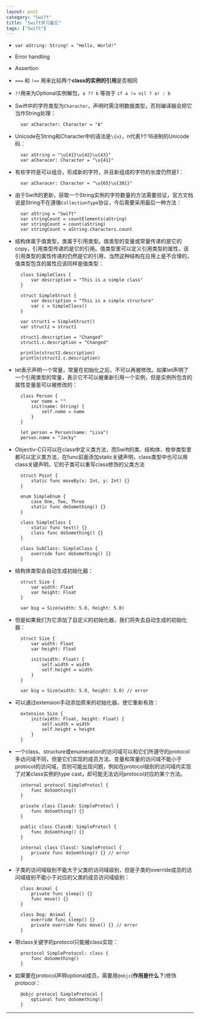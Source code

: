 ```yaml
---
layout: post
category: "Swift"
title: "Swift学习备忘"
tags: ["Swift"]
---
```


* `var aString: String! = "Hello, World!"`

* Error handling

* Assertion

* `===` 和 `!==` 用来比较两个**class的实例的引用**是否相同 

*  `??`用来为Optional实例解包，`a ?? b` 等效于 `if a != nil ? a! : b`

* Swift中的字符类型为`Character`，声明时需注明数据类型，否则编译器会把它当作String处理：

        var aCharacter: Character = "A"

* Unicode在String和Character中的语法是`\{n}`，n代表1个16进制的Unicode码：
    
        var aString = "\u{41}\u{42}\u{43}"
        var aCharacer: Character = "\u{41}"

* 有些字符是可以组合，形成新的字符，并且新组成的字符的长度仍然是1：

        var aCharacer: Character = "\u{65}\u{301}"

* 由于Swift的更新，获取一个String实例的字符数量的方法需要验证，官方文档说是String不在遵循`CollectionType`协议，今后需要采用最后一种方法：
        
        var aString = "Swift"
        var stringCount = countElements(aString)
        var stringCount = count(aString)
        var stringCount = aString.characters.count        

* 结构体属于值类型，类属于引用类型。值类型的变量或常量传递的是它的copy，引用类型传递的是它的引用。值类型里可以定义引用类型的属性，该引用类型的属性传递的仍然是它的引用，当然这种结构在应用上是不合理的，值类型包含的属性应该同样是值类型：
        
        class SimpleClass {
            var description = "This is a simple class"
        } 

        struct SimpleStruct {
            var description = "This is a simple structure"
            var c = SimpleClass()
        }  

        var struct1 = SimpleStruct()
        var struct2 = struct1

        struct1.description = "Changed"
        struct1.c.description = "Changed"

        println(struct2.description)
        println(struct2.c.description)

* let表示声明一个常量，常量在初始化之后，不可以再被修改。如果let声明了一个引用类型的常量，表示它不可以被重新引用一个实例，但是实例所包含的属性变量是可以被修改的：

        class Person {
            var name = ""
            init(name: String) {
                self.name = name
            }
        }

        let person = Person(name: "Lisa")
        person.name = "Jacky"

* Objectiv-C只可以在class中定义类方法，而Swift的类、结构体、枚举类型里都可以定义类方法，在func前面添加static关键声明，class类型中也可以用class关键声明，它的子类可以重写class修饰的父类方法

        struct Point {
            static func moveBy(x: Int, y: Int) {}
        }

        enum SimpleEnum {
            case One, Two, Three
            static func doSomething() {}
        }

        class SimpleClass {
            static func test() {}
            class func doSomething() {}
        }

        class SubClass: SimpleClass {
            override func doSomething() {}
        }
        
* 结构体类型会自动生成初始化器：

        struct Size {
            var width: Float
            var height: Float
        }

        var big = Size(width: 5.0, height: 5.0)

* 但是如果我们为它添加了自定义的初始化器，我们将失去自动生成的初始化器：

        struct Size {
            var width: Float
            var height: Float

            init(width: Float) {
                self.width = width
                self.height = width
            }
        }

        var big = Size(width: 5.0, height: 5.0) // error

* 可以通过extension手动添加原来的初始化器，使它重新有效：

        extension Size {
            init(width: Float, height: Float) {
                self.width = width
                self.height = height
            }
        }

* 一个class、structure或enumeration的访问域可以和它们所遵守的protocol多访问域不同，但是它们实现的成员方法、变量和常量的访问域不能小于protocol的访问域，否则可能出现问题，例如在protocol级别的访问域内实现了对某class实例的type cast，却可能无法访问protocol对应的某个方法。

        internal protocol SimpleProtocl {
            func doSomthing()
        }

        private class ClassA: SimpleProtocl {
            func doSomthing() {}
        }

        public class ClassB: SimpleProtocl {
            func doSomthing() {}
        }

        internal class ClassC: SimpleProtocl {
            private func doSomthing() {} // error
        }

* 子类的访问域级别不能大于父类的访问域级别，但是子类的override成员的访问域级别不能小于对应的父类的成员访问域级别：

        class Animal {
            private func sleep() {}
            func move() {}
        }

        class Dog: Animal {
            override func sleep() {}
            private override func move() {} // error
        }

* 带class关键字的protocol只能被class实现：

        proctocol SimpleProtocol: class {
            func doSomething()
        }

* 如果要在protocol声明optional成员，需要用`@objc`(**作用是什么？**)修饰protocol：

        @objc protocol SimpleProtocol {
            optional func doSomething()
        }


*******************************